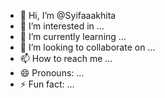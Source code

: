 - 👋 Hi, I’m @Syifaaakhita
- 👀 I’m interested in ...
- 🌱 I’m currently learning ...
- 💞️ I’m looking to collaborate on ...
- 📫 How to reach me ...
- 😄 Pronouns: ...
- ⚡ Fun fact: ...

<!---
Syifaaakhita/Syifaaakhita is a ✨ special ✨ repository because its `README.md` (this file) appears on your GitHub profile.
You can click the Preview link to take a look at your changes.
--->
